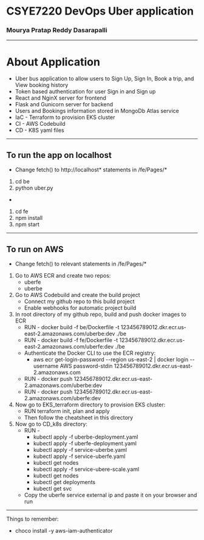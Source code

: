 # CSYE7220 DevOps Uber application
### Mourya Pratap Reddy Dasarapalli
---



# About Application
* Uber bus application to allow users to Sign Up, Sign In, Book a trip, and View booking history
* Token based authentication for user Sign in and Sign up
* React and NginX server for frontend
* Flask and Gunicorn server for backend
* Users and Bookings information stored in MongoDb Atlas service
* IaC - Terraform to provision EKS cluster
* CI - AWS Codebuild
* CD - K8S yaml files

---

## To run the app on localhost
* Change fetch() to http://localhost* statements in /fe/Pages/*
1. cd be
2. python uber.py
-
1. cd fe
2. npm install
3. npm start

---

## To run on AWS
* Change fetch() to relevant statements in /fe/Pages/*
1. Go to AWS ECR and create two repos:
    * uberfe
    * uberbe
2. Go to AWS Codebuild and create the build project
    * Connect my github repo to this build project
    * Enable webhooks for automatic project build
3. In root directory of my github repo, build and push docker images to ECR
    * RUN - docker build -f be/Dockerfile -t 123456789012.dkr.ecr.us-east-2.amazonaws.com/uberbe:dev ./be
    * RUN - docker build -f fe/Dockerfile -t 123456789012.dkr.ecr.us-east-2.amazonaws.com/uberfe:dev ./be
    * Authenticate the Docker CLI to use the ECR registry:
        *  aws ecr get-login-password --region us-east-2 | docker login
--username AWS password-stdin 123456789012.dkr.ecr.us-east-2.amazonaws.com
    * RUN - docker push 123456789012.dkr.ecr.us-east-2.amazonaws.com/uberbe:dev
    * RUN - docker push 123456789012.dkr.ecr.us-east-2.amazonaws.com/uberfe:dev
4. Now go to EKS_terraform directory to provision EKS cluster:
    * RUN terraform init, plan and apply
    * Then follow the cheatsheet in this directory
5. Now go to CD_k8s directory:
    * RUN - 
        * kubectl apply -f uberbe-deployment.yaml
        * kubectl apply -f uberfe-deployment.yaml
        * kubectl apply -f service-uberbe.yaml
        * kubectl apply -f service-uberfe.yaml
        * kubectl get nodes
        * kubectl apply -f service-ubere-scale.yaml
        * kubectl get nodes
        * kubectl get deployments
        * kubectl get svc
    * Copy the uberfe service external ip and paste it on your browser and run

---

Things to remember:
* choco install -y aws-iam-authenticator

